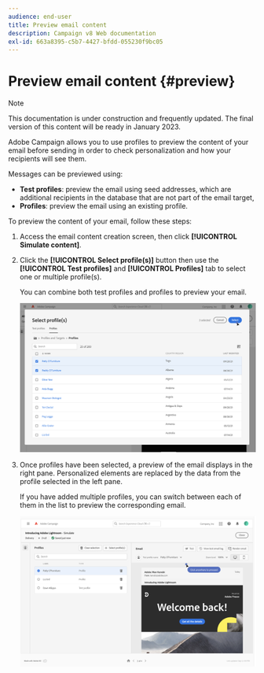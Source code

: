 ```yaml
---
audience: end-user
title: Preview email content
description: Campaign v8 Web documentation
exl-id: 663a8395-c5b7-4427-bfdd-055230f9bc05
---
```

# Preview email content {#preview}

>[!NOTE]
>
>This documentation is under construction and frequently updated. The final version of this content will be ready in January 2023.

Adobe Campaign allows you to use profiles to preview the content of your email before sending in order to check personalization and how your recipients will see them.

Messages can be previewed using:

* **Test profiles**: preview the email using seed addresses, which are additional recipients in the database that are not part of the email target,
* **Profiles**: preview the email using an existing profile.

To preview the content of your email, follow these steps:

1. Access the email content creation screen, then click **[!UICONTROL Simulate content]**.

1. Click the **[!UICONTROL Select profile(s)]** button then use the **[!UICONTROL Test profiles]** and **[!UICONTROL Profiles]** tab to select one or multiple profile(s).

    You can combine both test profiles and profiles to preview your email.

    ![](assets/preview-profile.png)

1. Once profiles have been selected, a preview of the email displays in the right pane. Personalized elements are replaced by the data from the profile selected in the left pane.

    If you have added multiple profiles, you can switch between each of them in the list to preview the corresponding email.

    ![](assets/preview.png)

